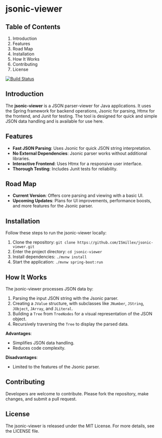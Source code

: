 # jsonic-viewer

## Table of Contents
1. Introduction
2. Features
3. Road Map
4. Installation
5. How It Works
6. Contributing
7. License


[![Build Status](https://app.travis-ci.com/ISmillex/jsonic-viewer.svg?token=uDzAnadwv18ksKUWLqZ3&branch=main)](https://app.travis-ci.com/ISmillex/jsonic-viewer)

## Introduction
The **jsonic-viewer** is a JSON parser-viewer for Java applications. It uses the Spring framework for backend operations, Jsonic for parsing, Htmx for the frontend, and Junit for testing. The tool is designed for quick and simple JSON data handling and is available for use here.

## Features
- **Fast JSON Parsing**: Uses Jsonic for quick JSON string interpretation.
- **No External Dependencies**: Jsonic parser works without additional libraries.
- **Interactive Frontend**: Uses Htmx for a responsive user interface.
- **Thorough Testing**: Includes Junit tests for reliability.

## Road Map
- **Current Version**: Offers core parsing and viewing with a basic UI.
- **Upcoming Updates**: Plans for UI improvements, performance boosts, and more features for the Jsonic parser.

## Installation
Follow these steps to run the jsonic-viewer locally:
1. Clone the repository: `git clone https://github.com/ISmillex/jsonic-viewer.git`
2. Enter the project directory: `cd jsonic-viewer`
3. Install dependencies: `./mvnw install`
4. Start the application: `./mvnw spring-boot:run`

## How It Works
The jsonic-viewer processes JSON data by:
1. Parsing the input JSON string with the Jsonic parser.
2. Creating a `JValue` structure, with subclasses like `JNumber`, `JString`, `JObject`, `JArray`, and `JLiteral`.
3. Building a `Tree` from `TreeNodes` for a visual representation of the JSON object.
4. Recursively traversing the `Tree` to display the parsed data.

**Advantages**:
- Simplifies JSON data handling.
- Reduces code complexity.

**Disadvantages**:
- Limited to the features of the Jsonic parser.

## Contributing
Developers are welcome to contribute. Please fork the repository, make changes, and submit a pull request.

## License
The jsonic-viewer is released under the MIT License. For more details, see the LICENSE file.

